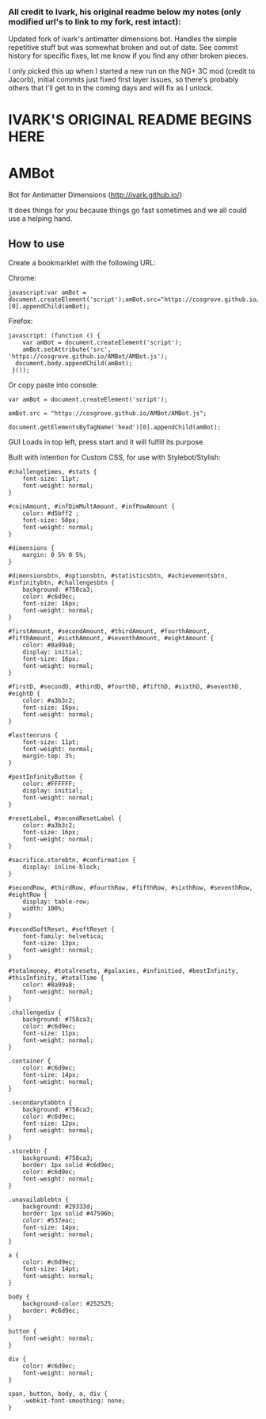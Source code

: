### All credit to Ivark, his original readme below my notes (only modified url's to link to my fork, rest intact):

Updated fork of ivark's antimatter dimensions bot. Handles the simple repetitive stuff but was somewhat broken and out of date. See commit history for specific fixes, let me know if you find any other broken pieces.

I only picked this up when I started a new run on the NG+ 3C mod (credit to Jacorb), initial commits just fixed first layer issues, so there's probably others that I'll get to in the coming days and will fix as I unlock. 



# IVARK'S ORIGINAL README BEGINS HERE

# AMBot
Bot for Antimatter Dimensions (http://ivark.github.io/)

It does things for you because things go fast sometimes and we all could use a helping hand.

How to use
-----------
Create a bookmarklet with the following URL:

Chrome:
```
javascript:var amBot = document.createElement('script');amBot.src="https://cosgrove.github.io/AMBot/AMBot.js";document.getElementsByTagName('head')[0].appendChild(amBot);
```
Firefox:
```
javascript: (function () { 
    var amBot = document.createElement('script'); 
    amBot.setAttribute('src', 'https://cosgrove.github.io/AMBot/AMBot.js');                  
  document.body.appendChild(amBot); 
 }());
 ```

Or copy paste into console:

```
var amBot = document.createElement('script');

amBot.src = "https://cosgrove.github.io/AMBot/AMBot.js";

document.getElementsByTagName('head')[0].appendChild(amBot);
```

GUI Loads in top left, press start and it will fulfill its purpose.

Built with intention for Custom CSS, for use with Stylebot/Stylish:
```
#challengetimes, #stats {
    font-size: 11pt;
    font-weight: normal;
}

#coinAmount, #infDimMultAmount, #infPowAmount {
    color: #d5bff2 ;
    font-size: 50px;
    font-weight: normal;
}

#dimensions {
    margin: 0 5% 0 5%;
}

#dimensionsbtn, #optionsbtn, #statisticsbtn, #achievementsbtn, #infinitybtn, #challengesbtn {
    background: #758ca3;
    color: #c6d9ec;
    font-size: 16px;
    font-weight: normal;
}

#firstAmount, #secondAmount, #thirdAmount, #fourthAmount, #fifthAmount, #sixthAmount, #seventhAmount, #eightAmount {
    color: #8a99a8;
    display: initial;
    font-size: 16px;
    font-weight: normal;
}

#firstD, #secondD, #thirdD, #fourthD, #fifthD, #sixthD, #seventhD, #eightD {
    color: #a3b3c2;
    font-size: 16px;
    font-weight: normal;
}

#lasttenruns {
    font-size: 11pt;
    font-weight: normal;
    margin-top: 3%;
}

#postInfinityButton {
    color: #FFFFFF;
    display: initial;
    font-weight: normal;
}

#resetLabel, #secondResetLabel {
    color: #a3b3c2;
    font-size: 16px;
    font-weight: normal;
}

#sacrifice.storebtn, #confirmation {
    display: inline-block;
}

#secondRow, #thirdRow, #fourthRow, #fifthRow, #sixthRow, #seventhRow, #eightRow {
    display: table-row;
    width: 100%;
}

#secondSoftReset, #softReset {
    font-family: helvetica;
    font-size: 13px;
    font-weight: normal;
}

#totalmoney, #totalresets, #galaxies, #infinitied, #bestInfinity, #thisInfinity, #totalTime {
    color: #8a99a8;
    font-weight: normal;
}

.challengediv {
    background: #758ca3;
    color: #c6d9ec;
    font-size: 11px;
    font-weight: normal;
}

.container {
    color: #c6d9ec;
    font-size: 14px;
    font-weight: normal;
}

.secondarytabbtn {
    background: #758ca3;
    color: #c6d9ec;
    font-size: 12px;
    font-weight: normal;
}

.storebtn {
    background: #758ca3;
    border: 1px solid #c6d9ec;
    color: #c6d9ec;
    font-weight: normal;
}

.unavailablebtn {
    background: #29333d;
    border: 1px solid #47596b;
    color: #537eac;
    font-size: 14px;
    font-weight: normal;
}

a {
    color: #c6d9ec;
    font-size: 14pt;
    font-weight: normal;
}

body {
    background-color: #252525;
    border: #c6d9ec;
}

button {
    font-weight: normal;
}

div {
    color: #c6d9ec;
    font-weight: normal;
}

span, button, body, a, div {
    -webkit-font-smoothing: none;
}
```

